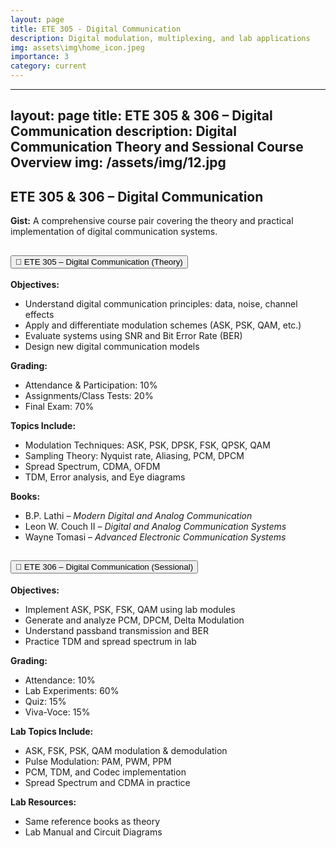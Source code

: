 ```yaml
---
layout: page
title: ETE 305 - Digital Communication
description: Digital modulation, multiplexing, and lab applications
img: assets\img\home_icon.jpeg
importance: 3
category: current
---
```


---
layout: page
title: ETE 305 & 306 – Digital Communication
description: Digital Communication Theory and Sessional Course Overview
img: /assets/img/12.jpg
---

<h2 class="mb-4">ETE 305 & 306 – Digital Communication</h2>
<p><strong>Gist:</strong> A comprehensive course pair covering the theory and practical implementation of digital communication systems.</p>

<div class="accordion" id="digitalCommAccordion">

  <!-- Theory Section -->
  <div class="card">
    <div class="card-header" id="headingTheory">
      <h2 class="mb-0">
        <button class="btn btn-link btn-block text-left" type="button" data-toggle="collapse" data-target="#collapseTheory" aria-expanded="true" aria-controls="collapseTheory">
          📘 ETE 305 – Digital Communication (Theory)
        </button>
      </h2>
    </div>

  <div id="collapseTheory" class="collapse show" aria-labelledby="headingTheory" data-parent="#digitalCommAccordion">
      <div class="card-body">
        <strong>Objectives:</strong>
        <ul>
          <li>Understand digital communication principles: data, noise, channel effects</li>
          <li>Apply and differentiate modulation schemes (ASK, PSK, QAM, etc.)</li>
          <li>Evaluate systems using SNR and Bit Error Rate (BER)</li>
          <li>Design new digital communication models</li>
        </ul>
        <strong>Grading:</strong>
        <ul>
          <li>Attendance & Participation: 10%</li>
          <li>Assignments/Class Tests: 20%</li>
          <li>Final Exam: 70%</li>
        </ul>
        <strong>Topics Include:</strong>
        <ul>
          <li>Modulation Techniques: ASK, PSK, DPSK, FSK, QPSK, QAM</li>
          <li>Sampling Theory: Nyquist rate, Aliasing, PCM, DPCM</li>
          <li>Spread Spectrum, CDMA, OFDM</li>
          <li>TDM, Error analysis, and Eye diagrams</li>
        </ul>
        <strong>Books:</strong>
        <ul>
          <li>B.P. Lathi – <em>Modern Digital and Analog Communication</em></li>
          <li>Leon W. Couch II – <em>Digital and Analog Communication Systems</em></li>
          <li>Wayne Tomasi – <em>Advanced Electronic Communication Systems</em></li>
        </ul>
      </div>
    </div>
  </div>

  <!-- Sessional Section -->
  <div class="card">
    <div class="card-header" id="headingSessional">
      <h2 class="mb-0">
        <button class="btn btn-link btn-block text-left collapsed" type="button" data-toggle="collapse" data-target="#collapseSessional" aria-expanded="false" aria-controls="collapseSessional">
          🔬 ETE 306 – Digital Communication (Sessional)
        </button>
      </h2>
    </div>

  <div id="collapseSessional" class="collapse" aria-labelledby="headingSessional" data-parent="#digitalCommAccordion">
      <div class="card-body">
        <strong>Objectives:</strong>
        <ul>
          <li>Implement ASK, PSK, FSK, QAM using lab modules</li>
          <li>Generate and analyze PCM, DPCM, Delta Modulation</li>
          <li>Understand passband transmission and BER</li>
          <li>Practice TDM and spread spectrum in lab</li>
        </ul>
        <strong>Grading:</strong>
        <ul>
          <li>Attendance: 10%</li>
          <li>Lab Experiments: 60%</li>
          <li>Quiz: 15%</li>
          <li>Viva-Voce: 15%</li>
        </ul>
        <strong>Lab Topics Include:</strong>
        <ul>
          <li>ASK, FSK, PSK, QAM modulation & demodulation</li>
          <li>Pulse Modulation: PAM, PWM, PPM</li>
          <li>PCM, TDM, and Codec implementation</li>
          <li>Spread Spectrum and CDMA in practice</li>
        </ul>
        <strong>Lab Resources:</strong>
        <ul>
          <li>Same reference books as theory</li>
          <li>Lab Manual and Circuit Diagrams</li>
        </ul>
      </div>
    </div>
  </div>

</div>
